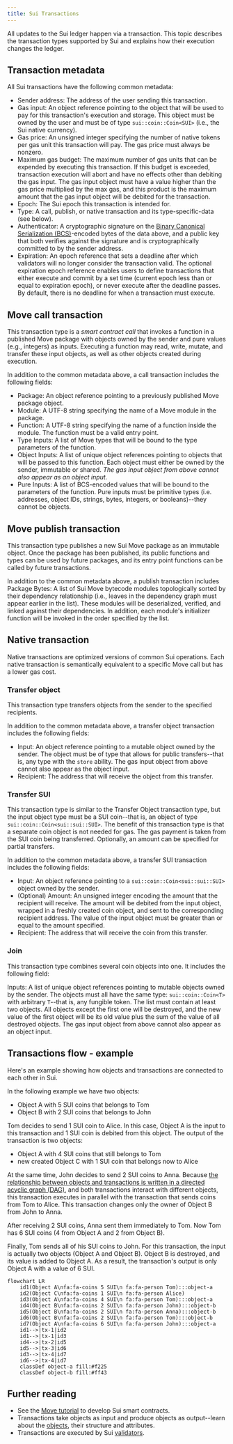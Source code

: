 ```yaml
---
title: Sui Transactions
---
```


All updates to the Sui ledger happen via a transaction. This topic describes the transaction types supported by Sui and explains how their execution changes the ledger.

## Transaction metadata

All Sui transactions have the following common metadata:
 * Sender address: The address of the user sending this transaction.
 * Gas input: An object reference pointing to the object that will be used to pay for this transaction's execution and storage. This object must be owned by the user and must be of type `sui::coin::Coin<SUI>` (i.e., the Sui native currency).
 * Gas price: An unsigned integer specifying the number of native tokens per gas unit this transaction will pay. The gas price must always be nonzero.
 * Maximum gas budget: The maximum number of gas units that can be expended by executing this transaction. If this budget is exceeded, transaction execution will abort and have no effects other than debiting the gas input. The gas input object must have a value higher than the gas price multiplied by the max gas, and this product is the maximum amount that the gas input object will be debited for the transaction.
 * Epoch: The Sui epoch this transaction is intended for.
 * Type: A call, publish, or native transaction and its type-specific-data (see below).
 * Authenticator: A cryptographic signature on the [Binary Canonical Serialization (BCS)](https://docs.rs/bcs/latest/bcs/)-encoded bytes of the data above, and a public key that both verifies against the signature and is cryptographically committed to by the sender address.
 * Expiration: An epoch reference that sets a deadline after which validators will no longer consider the transaction valid. The optional expiration epoch reference enables users to define transactions that either execute and commit by a set time (current epoch less than or equal to expiration epoch), or never execute after the deadline passes. By default, there is no deadline for when a transaction must execute. 

## Move call transaction

This transaction type is a *smart contract call* that invokes a function in a published Move package with objects owned by the sender and pure values (e.g., integers) as inputs. Executing a function may read, write, mutate, and transfer these input objects, as well as other objects created during execution.

In addition to the common metadata above, a call transaction includes the following fields:
 * Package: An object reference pointing to a previously published Move package object.
 * Module: A UTF-8 string specifying the name of a Move module in the package.
 * Function: A UTF-8 string specifying the name of a function inside the module. The function must be a valid entry point.
 * Type Inputs: A list of Move types that will be bound to the type parameters of the function.
 * Object Inputs: A list of unique object references pointing to objects that will be passed to this function. Each object must either be owned by the sender, immutable or shared. *The gas input object from above cannot also appear as an object input.*
 * Pure Inputs: A list of BCS-encoded values that will be bound to the parameters of the function. Pure inputs must be primitive types (i.e. addresses, object IDs, strings, bytes, integers, or booleans)--they cannot be objects.

## Move publish transaction

This transaction type publishes a new Sui Move package as an immutable object. Once the package has been published, its public functions and types can be used by future packages, and its entry point functions can be called by future transactions.

In addition to the common metadata above, a publish transaction includes Package Bytes: A list of Sui Move bytecode modules topologically sorted by their dependency relationship (i.e., leaves in the dependency graph must appear earlier in the list). These modules will be deserialized, verified, and linked against their dependencies. In addition, each module's initializer function will be invoked in the order specified by the list.

## Native transaction

Native transactions are optimized versions of common Sui operations. Each native transaction is semantically equivalent to a specific Move call but has a lower gas cost.

### Transfer object

This transaction type transfers objects from the sender to the specified recipients.

In addition to the common metadata above, a transfer object transaction includes the following fields:
 * Input: An object reference pointing to a mutable object owned by the sender. The object must be of type that allows for public transfers--that is, any type with the `store` ability. The gas input object from above cannot also appear as the object input.
 * Recipient: The address that will receive the object from this transfer.

### Transfer SUI

This transaction type is similar to the Transfer Object transaction type, but the input object type must be a SUI coin--that is, an object of type `sui::coin::Coin<sui::sui::SUI>`. The benefit of this transaction type is that a separate coin object is not needed for gas. The gas payment is taken from the SUI coin being transferred.
Optionally, an amount can be specified for partial transfers.

In addition to the common metadata above, a transfer SUI transaction includes the following fields:
 * Input: An object reference pointing to a `sui::coin::Coin<sui::sui::SUI>` object owned by the sender.
 * (Optional) Amount: An unsigned integer encoding the amount that the recipient will receive. The amount will be debited from the input object, wrapped in a freshly created coin object, and sent to the corresponding recipient address. The value of the input object must be greater than or equal to the amount specified.
 * Recipient: The address that will receive the coin from this transfer.

### Join

This transaction type combines several coin objects into one. It includes the following field:

Inputs: A list of unique object references pointing to mutable objects owned by the sender. The objects must all have the same type: `sui::coin::Coin<T>` with arbitrary `T`--that is, any fungible token. The list must contain at least two objects. All objects except the first one will be destroyed, and the new value of the first object will be its old value plus the sum of the value of all destroyed objects. The gas input object from above cannot also appear as an object input.

## Transactions flow - example

Here's an example showing how objects and transactions are connected to each other in Sui.

In the following example we have two objects:
 * Object A with 5 SUI coins that belongs to Tom
 * Object B with 2 SUI coins that belongs to John

Tom decides to send 1 SUI coin to Alice. In this case, Object A is the input to this transaction and 1 SUI coin is debited from this object. The output of the transaction is two objects: 
 * Object A with 4 SUI coins that still belongs to Tom
 * new created Object C with 1 SUI coin that belongs now to Alice

At the same time, John decides to send 2 SUI coins to Anna. Because [the relationship between objects and transactions is written in a directed acyclic graph (DAG)](objects.md#the-transaction-object-dag-relating-objects-and-transactions), and both transactions interact with different objects, this transaction executes in parallel with the transaction that sends coins from Tom to Alice. This transaction changes only the owner of Object B from John to Anna.

After receiving 2 SUI coins, Anna sent them immediately to Tom. Now Tom has 6 SUI coins (4 from Object A and 2 from Object B).

Finally, Tom sends all of his SUI coins to John. For this transaction, the input is actually two objects (Object A and Object B). Object B is destroyed, and its value is added to Object A. As a result, the transaction's output is only Object A with a value of 6 SUI.

```mermaid
flowchart LR
    id1(Object A\nfa:fa-coins 5 SUI\n fa:fa-person Tom):::object-a
    id2(Object C\nfa:fa-coins 1 SUI\n fa:fa-person Alice)
    id3(Object A\nfa:fa-coins 4 SUI\n fa:fa-person Tom):::object-a
    id4(Object B\nfa:fa-coins 2 SUI\n fa:fa-person John):::object-b
    id5(Object B\nfa:fa-coins 2 SUI\n fa:fa-person Anna):::object-b
    id6(Object B\nfa:fa-coins 2 SUI\n fa:fa-person Tom):::object-b
    id7(Object A\nfa:fa-coins 6 SUI\n fa:fa-person John):::object-a
    id1-->|tx-1|id2
    id1-->|tx-1|id3
    id4-->|tx-2|id5
    id5-->|tx-3|id6
    id3-->|tx-4|id7
    id6-->|tx-4|id7
    classDef object-a fill:#f225
    classDef object-b fill:#ff43
```

## Further reading

 * See the [Move tutorial](move/index.md) to develop Sui smart contracts.
 * Transactions take objects as input and produce objects as output--learn about the [objects](objects.md), their structure and attributes.
 * Transactions are executed by Sui [validators](../learn/architecture/validators.md).
